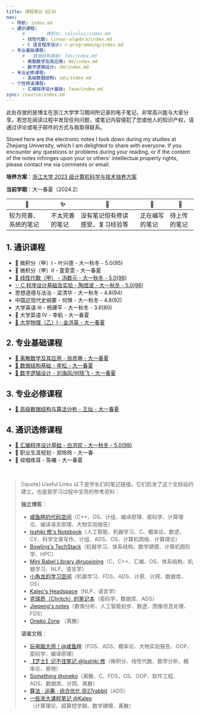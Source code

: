 ```yaml
---
title: 课程笔记 @ZJU
nav:
  - 导航: index.md
  - 通识课程:
      #      - 微积分: calculus/index.md
      - 线性代数: linear-algebra/index.md
      - C 语言程序设计: c-programming/index.md
  - 专业基础课程:
      # - 数据结构基础: fds/index.md
      - 离散数学及其应用: dm/index.md
      - 数字逻辑设计: dd/index.md
  - 专业必修课程:
      - 高级数据结构: ads/index.md
  - 个性修读课程:
      - 汇编程序设计基础: fasm/index.md
sync: /course/index.md
---
```


此处存放的是博主在浙江大学学习期间所记录的电子笔记，非常高兴能与大家分享。若您在阅读过程中发现任何问题，或笔记内容侵犯了您或他人的知识产权，请通过评论或电子邮件的方式与我取得联系。

Stored here are the electronic notes I took down during my studies at Zhejiang University, which I am delighted to share with everyone. If you encounter any questions or problems during your reading, or if the content of the notes infringes upon your or others' intellectual property rights, please contact me via comments or email.

**培养方案**：[浙江大学 2023 级计算机科学与技术培养方案](https://pan.memset0.cn/Share/2024/02/12/%E6%B5%99%E6%B1%9F%E5%A4%A7%E5%AD%A62023%E7%BA%A7%E8%AE%A1%E7%AE%97%E6%9C%BA%E7%A7%91%E5%AD%A6%E4%B8%8E%E6%8A%80%E6%9C%AF%E4%B8%93%E4%B8%9A%E5%9F%B9%E5%85%BB%E6%96%B9%E6%A1%88.pdf)

**当前学期**：大一春夏（2024.2）

| 🔮         | ✨       | 💖               | 🎯      | 🚧     |
| ---------- | ------- | ---------------- | ------- | ------ |
| 较为完善、系统的笔记 | 不太完善的笔记 | 没有笔记但有修读感受、复习经验等 | 正在编写的笔记 | 待上传的笔记 |

## 1. 通识课程

- 🚧 微积分（甲）I - 叶兴德 - 大一秋冬 - 5.0(95)
- 🎯 微积分（甲）II - 童雯雯 - 大一春夏
- [🔮 线性代数（甲） - 汤数元 - 大一秋冬 - 5.0(98)](./linear-algebra/)
- [✨ C 程序设计基础及实验 - 陶煜波 - 大一秋冬 - 5.0(98)](./c-programming/)
- 思想道德与法治 - 梁清华 - 大一秋冬 - 4.8(94)
- 中国近现代史纲要 - 何惧 - 大一秋冬 - 4.8(92)
- 大学英语 III - 杨建平 - 大一秋冬 - 3.6(80)
- 🎯 大学英语 IV - 李航 - 大一春夏
- [🎯 大学物理（乙）Ⅰ - 金洪英 - 大一春夏](/course/physics/)

## 2. 专业基础课程

- [🎯 离散数学及其应用 - 翁彦琳 - 大一春夏](/course/dm/)
- [🎯 数据结构基础 - 李松 - 大一春夏](/course/fds/)
- [🎯 数字逻辑设计 - 刘海风/何晓飞 - 大一春夏](/course/dd/)

## 3. 专业必修课程

- [🎯 高级数据结构与算法分析 - 王灿 - 大一春夏](/course/ads/)

## 4. 通识选修课程

- [🔮 汇编程序设计基础 - 白洪欢 - 大一秋冬 - 5.0(99)](./fasm/)
- 🎯 职业生涯规划 - 郑玲玲 - 大一春
- 🎯 视唱练耳 - 陈曦 - 大一春夏

<br>

> [!quote] Useful Links
> 以下是学长们的笔记链接。它们启发了这个文档站的建立，也是我学习过程中宝贵的参考资料：
>
> **独立博客**：
>
> - [咸鱼暄的代码空间](https://xuan-insr.github.io/)（C++、OS、计组、编译原理、密码学、计算理论、编译语言原理、大物实验报告）
> - [Isshiki 修's Notebook](https://note.isshikih.top/)（人工智能、机器学习、C、概率论、数逻、CV、科学文章写作、计组、ADS、OS、计算机网络、计算理论）
> - [Bowling's TechStack](https://note.bowling233.top/)（机器学习、体系结构、数学建模、计算机图形学、HPC）
> - [Mini Babel Library @ruoxining](https://ruoxining.github.io/OBvault/)（C、C++、汇编、OS、体系结构、机器学习、NLP、语言学）
> - [小角龙的学习空间](https://zhang-each.github.io/My-CS-Notebook/)（机器学习、FDS、ADS、计原、计网、数据库、OS）
> - [Kaleo's Headspace](https://kaleo996.github.io/)（NLP、语言学）
> - [克瑞奇（Chritch）的笔记本](https://notes.zerokei.top/course/)（密码学、数据库、ADS）
> - [Jiepeng's notes](https://note.jiepeng.tech/CS/)（数值分析、人工智能初步、数逻、图像信息处理、FDS）
> - [Oneko Zone](https://oneko.zone/) （离散）
>
> **语雀文档**：
>
> - [玩电脑大师！@咸鱼暄](https://www.yuque.com/xianyuxuan/coding/)（FDS、ADS、概率论、大物实验报告、OOP、密码学、编译原理）
> - [【芝士】记不住笔记 @Isshiki 修](https://www.yuque.com/isshikixiu/notes)（微积分、线性代数、数学分析、概率论、普物）
> - [Something @oneko](https://www.yuque.com/oneko/something/)（离散、C、FDS、OS、OOP、软件工程、ADS、数据库、计网、离散）
> - [算法 · 运筹 · 组合优化 @27rabbit](https://www.yuque.com/27rabbit/gi2sf3/)（ADS）
> - [一些浙大课程笔记 @Kaleo](https://www.yuque.com/linguisty/zju_courses/)（计算理论、超算短学期、数学建模、离散）
